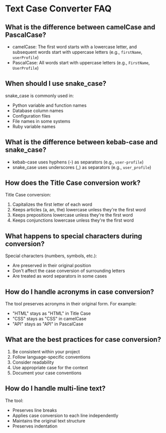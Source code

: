 # Text Case Converter FAQ

## What is the difference between camelCase and PascalCase?

- camelCase: The first word starts with a lowercase letter, and subsequent words start with uppercase letters (e.g., `firstName`, `userProfile`)
- PascalCase: All words start with uppercase letters (e.g., `FirstName`, `UserProfile`)

## When should I use snake_case?

snake_case is commonly used in:
- Python variable and function names
- Database column names
- Configuration files
- File names in some systems
- Ruby variable names

## What is the difference between kebab-case and snake_case?

- kebab-case uses hyphens (-) as separators (e.g., `user-profile`)
- snake_case uses underscores (_) as separators (e.g., `user_profile`)

## How does the Title Case conversion work?

Title Case conversion:
1. Capitalizes the first letter of each word
2. Keeps articles (a, an, the) lowercase unless they're the first word
3. Keeps prepositions lowercase unless they're the first word
4. Keeps conjunctions lowercase unless they're the first word

## What happens to special characters during conversion?

Special characters (numbers, symbols, etc.):
- Are preserved in their original position
- Don't affect the case conversion of surrounding letters
- Are treated as word separators in some cases

## How do I handle acronyms in case conversion?

The tool preserves acronyms in their original form. For example:
- "HTML" stays as "HTML" in Title Case
- "CSS" stays as "CSS" in camelCase
- "API" stays as "API" in PascalCase

## What are the best practices for case conversion?

1. Be consistent within your project
2. Follow language-specific conventions
3. Consider readability
4. Use appropriate case for the context
5. Document your case conventions

## How do I handle multi-line text?

The tool:
- Preserves line breaks
- Applies case conversion to each line independently
- Maintains the original text structure
- Preserves indentation 